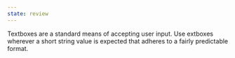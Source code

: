 ```yaml
---
state: review
---
```


Textboxes are a standard means of accepting user input. Use extboxes wherever a short string value is expected that adheres to a fairly predictable format.